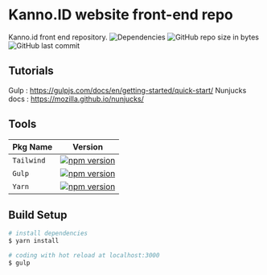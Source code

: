 # Kanno.ID website front-end repo

Kanno.id front end repository.
![Dependencies](https://david-dm.org/iqbalaqaba/kano.svg)
![GitHub repo size in bytes](https://img.shields.io/github/repo-size/badges/shields.svg)
![GitHub last commit](https://img.shields.io/github/last-commit/iqbalaqaba/kano.svg)

## Tutorials
Gulp : https://gulpjs.com/docs/en/getting-started/quick-start/
Nunjucks docs : https://mozilla.github.io/nunjucks/

## Tools

| Pkg Name  | Version |
| ------------- | ------------- |
| `Tailwind` | [![npm version](https://badge.fury.io/js/tailwind.svg)](https://badge.fury.io/js/tailwind) |
| `Gulp` | [![npm version](https://badge.fury.io/js/gulp.svg)](https://badge.fury.io/js/gulp) ||
| `Yarn` | [![npm version](https://badge.fury.io/js/yarn.svg)](https://badge.fury.io/js/yarn) |

## Build Setup

```bash
# install dependencies
$ yarn install

# coding with hot reload at localhost:3000
$ gulp

```
